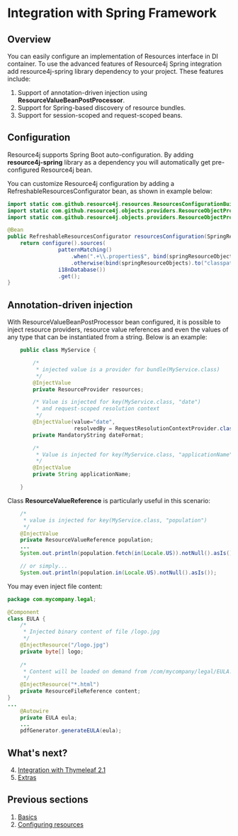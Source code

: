 Integration with Spring Framework
=================================

Overview
--------------------
You can easily configure an implementation of Resources interface in DI container.
To use the advanced features of Resource4j Spring integration add
resource4j-spring library dependency to your project. These features include:

1. Support of annotation-driven injection using **ResourceValueBeanPostProcessor**.
2. Support for Spring-based discovery of resource bundles.
3. Support for session-scoped and request-scoped beans.

Configuration
-------------
Resource4j supports Spring Boot auto-configuration. By adding **resource4j-spring** library
as a dependency you will automatically get pre-configured Resource4j bean.

You can customize Resource4j configuration by adding a RefreshableResourcesConfigurator bean,
as shown in example below:

```Java
import static com.github.resource4j.resources.ResourcesConfigurationBuilder.configure;
import static com.github.resource4j.objects.providers.ResourceObjectProviders.bind;
import static com.github.resource4j.objects.providers.ResourceObjectProviders.patternMatching;

@Bean
public RefreshableResourcesConfigurator resourcesConfiguration(SpringResourceObjectProvider springResourceObjects) {
    return configure().sources(
                patternMatching()
                    .when(".+\\.properties$", bind(springResourceObjects).to("classpath:/i18n"))
                    .otherwise(bind(springResourceObjects).to("classpath:/templates")),
                i18nDatabase())
                .get();
}
```

Annotation-driven injection
---------------------------
With ResourceValueBeanPostProcessor bean configured, it is possible to inject resource providers,
resource value references and even the values of any type that can be instantiated from a string.
Below is an example:

```Java
	public class MyService {

		/*
		 * injected value is a provider for bundle(MyService.class)
		 */
		@InjectValue
		private ResourceProvider resources;

		/* Value is injected for key(MyService.class, "date") 
		 * and request-scoped resolution context 
		 */
		@InjectValue(value="date", 
		             resolvedBy = RequestResolutionContextProvider.class)
		private MandatoryString dateFormat; 

		/* 
		 * Value is injected for key(MyService.class, "applicationName")
		 */
		@InjectValue
		private String applicationName;

	} 
```

Class **ResourceValueReference** is particularly useful in this scenario:

```Java		
	/* 
	 * value is injected for key(MyService.class, "population") 
	 */
	@InjectValue
	private ResourceValueReference population;
	...	
	System.out.println(population.fetch(in(Locale.US)).notNull().asIs());

	// or simply...
	System.out.println(population.in(Locale.US).notNull().asIs());
```

You may even inject file content:

```Java
package com.mycompany.legal;

@Component
class EULA {
    /* 
     * Injected binary content of file /logo.jpg
     */
    @InjectResource("/logo.jpg")
    private byte[] logo;
	
	/* 
     * Content will be loaded on demand from /com/mycompany/legal/EULA.html
     */
    @InjectResource("*.html")
    private ResourceFileReference content;
}
...
    @Autowire
    private EULA eula;
    ...
    pdfGenerator.generateEULA(eula);
```


What's next?
----------
4. [Integration with Thymeleaf 2.1](ThymeleafIntegration.md)
5. [Extras](Extras.md)

Previous sections
-----------------
1. [Basics](Basics.md)
2. [Configuring resources](Configuration.md)

